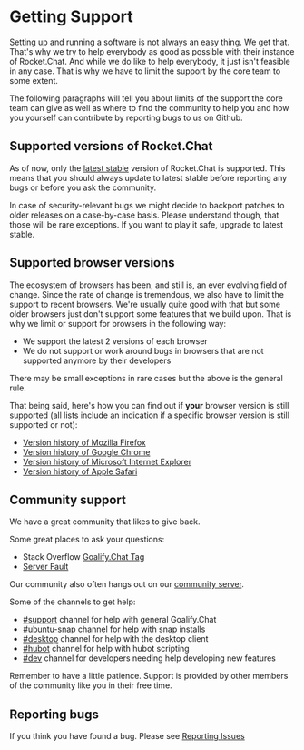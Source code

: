 # Getting Support

Setting up and running a software is not always an easy thing. We get that. That's why we try to help everybody as good as possible with their instance of Rocket.Chat. And while we do like to help everybody, it just isn't feasible in any case. That is why we have to limit the support by the core team to some extent.

The following paragraphs will tell you about limits of the support the core team can give as well as where to find the community to help you and how you yourself can contribute by reporting bugs to us on Github.

## Supported versions of Rocket.Chat

As of now, only the [latest stable](https://rocket.chat/download) version of Rocket.Chat is supported. This means that you should always update to latest stable before reporting any bugs or before you ask the community.

In case of security-relevant bugs we might decide to backport patches to older releases on a case-by-case basis. Please understand though, that those will be rare exceptions. If you want to play it safe, upgrade to latest stable.

## Supported browser versions

The ecosystem of browsers has been, and still is, an ever evolving field of change. Since the rate of change is tremendous, we also have to limit the support to recent browsers. We're usually quite good with that but some older browsers just don't support some features that we build upon. That is why we limit or support for browsers in the following way:

- We support the latest 2 versions of each browser
- We do not support or work around bugs in browsers that are not supported anymore by their developers

There may be small exceptions in rare cases but the above is the general rule.

That being said, here's how you can find out if **your** browser version is still supported (all lists include an indication if a specific browser version is still supported or not):

- [Version history of Mozilla Firefox](https://en.wikipedia.org/wiki/Firefox_version_history)
- [Version history of Google Chrome](https://en.wikipedia.org/wiki/Google_Chrome_version_history)
- [Version history of Microsoft Internet Explorer](https://en.wikipedia.org/wiki/Internet_Explorer_version_history)
- [Version history of Apple Safari](https://en.wikipedia.org/wiki/Safari_version_history)

## Community support

We have a great community that likes to give back.

Some great places to ask your questions:

<!-- - [Goalify.Chat forums](https://forums.rocket.chat/) -->
- Stack Overflow [Goalify.Chat Tag](https://stackoverflow.com/questions/tagged/goalify.chat)
- [Server Fault](https://serverfault.com/search?q=Goalify.Chat)

Our community also often hangs out on our [community server](https://public.goalify.chat).

Some of the channels to get help:

- [#support](https://public.goalify.chat/channel/support) channel for help with general Goalify.Chat
- [#ubuntu-snap](https://public.goalify.chat/channel/ubuntu-snap) channel for help with snap installs
- [#desktop](https://public.goalify.chat/channel/desktop) channel for help with the desktop client
- [#hubot](https://public.goalify.chat/channel/hubot) channel for help with hubot scripting
- [#dev](https://public.goalify.chat/channel/dev) channel for developers needing help developing new features

Remember to have a little patience. Support is provided by other members of the community like you in their free time.

## Reporting bugs

If you think you have found a bug.  Please see [Reporting Issues](../contributing/reporting-issues/)

